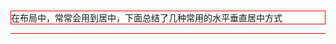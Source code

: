 <section style="border-bottom:1px solid #f00">
  <p style = "border:1px solid #f00;">在布局中，常常会用到居中，下面总结了几种常用的水平垂直居中方式</p>
</section>
